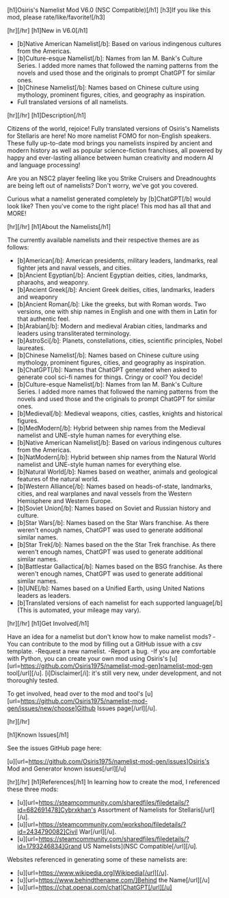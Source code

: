 [h1]Osiris's Namelist Mod V6.0 (NSC Compatible)[/h1]
[h3]If you like this mod, please rate/like/favorite![/h3]

[hr][/hr]
[h1]New in V6.0[/h1]
- [b]Native American Namelist[/b]: Based on various indingenous cultures from the Americas.
- [b]Culture-esque Namelist[/b]: Names from Ian M. Bank's Culture Series. I added more names that followed the naming patterns from the novels and used those and the originals to prompt ChatGPT for similar ones. 
- [b]Chinese Namelist[/b]: Names based on Chinese culture using mythology, prominent figures, cities, and geography as inspiration.
- Full translated versions of all namelists.

[hr][/hr]
[h1]Description[/h1]

Citizens of the world, rejoice! Fully translated versions of Osiris's Namelists for Stellaris are here! No more namelist FOMO for non-English speakers. These fully up-to-date mod brings you namelists inspired by ancient and modern history as well as popular science-fiction franchises, all powered by happy  and ever-lasting alliance between human creativity and modern AI and language processing!

Are you an NSC2 player feeling like you Strike Cruisers and Dreadnoughts are being left out of namelists? Don't worry, we've got you covered.

Curious what a namelist generated completely by [b]ChatGPT[/b] would look like? Then you've come to the right place! This mod has all that and MORE!


[hr][/hr]
[h1]About the Namelists[/h1]

The currently available namelists and their respective themes are as follows:

- [b]American[/b]: American presidents, military leaders, landmarks, real fighter jets and naval vessels, and cities. 
- [b]Ancient Egyptian[/b]: Ancient Egyptian deities, cities, landmarks, pharaohs, and weaponry.
- [b]Ancient Greek[/b]: Ancient Greek deities, cities, landmarks, leaders and weaponry
- [b]Ancient Roman[/b]: Like the greeks, but with Roman words. Two versions, one with ship names in English and one with them in Latin for that authentic feel.
- [b]Arabian[/b]: Modern and medieval Arabian cities, landmarks and leaders using transliterated terminology.
- [b]AstroSci[/b]: Planets, constellations, cities, scientific principles, Nobel laureates.
- [b]Chinese Namelist[/b]: Names based on Chinese culture using mythology, prominent figures, cities, and geography as inspiration.
- [b]ChatGPT[/b]: Names that ChatGPT generated when asked to generate cool sci-fi names for things. Cringy or cool? You decide!
- [b]Culture-esque Namelist[/b]: Names from Ian M. Bank's Culture Series. I added more names that followed the naming patterns from the novels and used those and the originals to prompt ChatGPT for similar ones.
- [b]Medieval[/b]: Medieval weapons, cities, castles, knights and historical figures.
- [b]MedModern[/b]: Hybrid between ship names from the Medieval namelist and UNE-style human names for everything else.
- [b]Native American Namelist[/b]: Based on various indingenous cultures from the Americas.
- [b]NatModern[/b]: Hybrid between ship names from the Natural World namelist and UNE-style human names for everything else.
- [b]Natural World[/b]: Names based on weather, animals and geological features of the natural world.
- [b]Western Alliance[/b]: Names based on heads-of-state, landmarks, cities, and real warplanes and naval vessels from the Western Hemisphere and Western Europe.
- [b]Soviet Union[/b]: Names based on Soviet and Russian history and culture.
- [b]Star Wars[/b]: Names based on the Star Wars franchise. As there weren't enough names, ChatGPT was used to generate additional similar names.
- [b]Star Trek[/b]: Names based on the the Star Trek franchise. As there weren't enough names, ChatGPT was used to generate additional similar names.
- [b]Battlestar Gallactica[/b]: Names based on the BSG franchise. As there weren't enough names, ChatGPT was used to generate additional similar names.
- [b]UNE[/b]: Names based on a Unified Earth, using United Nations leaders as leaders. 
- [b]Translated versions of each namelist for each supported language[/b] (This is automated, your mileage may vary). 


[hr][/hr]
[h1]Get Involved[/h1]

Have an idea for a namelist but don't know how to make namelist mods? 
-You can contribute to the mod by filling out a GitHub issue with a csv template.
-Request a new namelist.
-Report a bug.
-If you are comfortable with Python, you can create your own mod using Osiris's [u][url=https://github.com/Osiris1975/namelist-mod-gen]namelist-mod-gen tool[/url][/u]. 
[i]Disclaimer[/i]: it's still very new, under development, and not thoroughly tested.

To get involved, head over to the mod and tool's [u][url=https://github.com/Osiris1975/namelist-mod-gen/issues/new/choose]Github Issues page[/url][/u].

[hr][/hr]

[h1]Known Issues[/h1]

See the issues GitHub page here:

[u][url=https://github.com/Osiris1975/namelist-mod-gen/issues]Osiris's Mod and Generator known issues[/url][/u]

[hr][/hr]
[h1]References[/h1]
In learning how to create the mod, I referenced these three mods:
- [u][url=https://steamcommunity.com/sharedfiles/filedetails/?id=682691478]Cybrxkhan's Assortment of Namelists for Stellaris[/url][/u].
- [u][url=https://steamcommunity.com/workshop/filedetails/?id=2434790082]Civil War[/url][/u].
- [u][url=https://steamcommunity.com/sharedfiles/filedetails/?id=1793246834]Grand US Namelists](NSC Compatible[/url][/u].


Websites referenced in generating some of these namelists are:
- [u][url=https://www.wikipedia.org]Wikipedia[/url][/u].
- [u][url=https://www.behindthename.com/]Behind the Name[/url][/u]
- [u][url=https://chat.openai.com/chat]ChatGPT[/url][/u]
